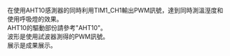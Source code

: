 在使用AHT10感測器的同時利用TIM1_CH1輸出PWM訊號，達到同時測溫溼度和使用呼吸燈的效果。  
AHT10的驅動部份請參考"AHT10"。  
波形是使用試波器測得的PWM訊號。  
展示是成果展示。
